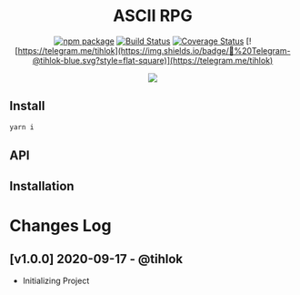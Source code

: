 <h1 align="center">ASCII RPG</h1>

<div align="center">

[![npm package](https://img.shields.io/npm/v/@pixelfox/ascii-rpg?logo=npm&style=flat-square&color=red)](https://www.npmjs.org/package/node-telegram-bot-api)
[![Build Status](https://travis-ci.org/PixelFoxGames/ascii-rpg.svg?branch=master)](https://travis-ci.org/PixelFoxGames/ascii-rpg)
[![Coverage Status](https://codecov.io/gh/PixelFoxGames/ascii-rpg/branch/master/graph/badge.svg)](https://codecov.io/gh/PixelFoxGames/ascii-rpg)
[![https://telegram.me/tihlok](https://img.shields.io/badge/💬%20Telegram-@tihlok-blue.svg?style=flat-square)](https://telegram.me/tihlok)

<img src="https://codecov.io/gh/PixelFoxGames/ascii-rpg/branch/master/graphs/sunburst.svg"/>

</div>

## Install

```sh
yarn i
```

## API

## Installation

# Changes Log

## [v1.0.0] 2020-09-17 - @tihlok
- Initializing Project
